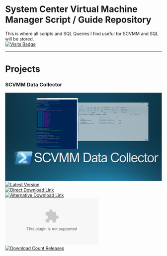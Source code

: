 # System Center Virtual Machine Manager Script / Guide Repository
This is where all scripts and SQL Queries I find useful for SCVMM and SQL will be stored. \
[![Visits Badge](https://badges.pufler.dev/visits/blakedrumm/SCVMM-Scripts-and-SQL)](https://badges.pufler.dev)
<!--[![Updated Badge](https://badges.pufler.dev/updated/blakedrumm/SCVMM-Scripts-and-SQL)](https://badges.pufler.dev) -->

___

# Projects

### SCVMM Data Collector
![DataCollector](/media/git-guidance/scvmm-data-collector.png) \
[![Latest Version](https://img.shields.io/github/v/release/blakedrumm/SCVMM-Scripts-and-SQL)](https://github.com/blakedrumm/SCVMM-Scripts-and-SQL/releases/latest) \
[![Direct Download Link](https://img.shields.io/badge/Download%20Link-Download-blue?style=for-the-badge&color=blue)](https://github.com/blakedrumm/SCVMM-Scripts-and-SQL/releases/latest/download/SCVMM-DataCollector.zip) \
[![Alternative Download Link](https://img.shields.io/badge/Download%20Link-Alternative%20Download-blue?style=for-the-badge&color=blue)](https://files.blakedrumm.com/SCVMM-DataCollector.zip) \
[![Download Count Latest](https://img.shields.io/github/downloads/blakedrumm/SCVMM-Scripts-and-SQL/latest/SCVMM-DataCollector.zip?style=for-the-badge&color=brightgreen)](https://aka.ms/SCVMM-DataCollector) \
[![Download Count Releases](https://img.shields.io/github/downloads/blakedrumm/SCVMM-Scripts-and-SQL/total.svg?style=for-the-badge&color=brightgreen)](https://github.com/blakedrumm/SCVMM-Scripts-and-SQL/releases)
